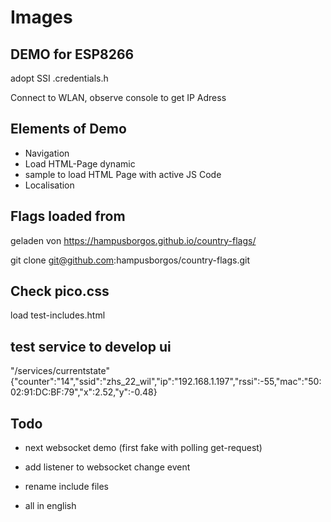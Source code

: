 # Images

## DEMO for ESP8266

adopt SSI .credentials.h

Connect to WLAN, observe console to get IP Adress

## Elements of Demo

* Navigation
* Load HTML-Page dynamic
* sample to load HTML Page with active JS Code
* Localisation

## Flags loaded from

geladen von <https://hampusborgos.github.io/country-flags/>

git clone <git@github.com>:hampusborgos/country-flags.git

## Check pico.css

load test-includes.html

## test service to develop ui

"/services/currentstate"
{"counter":"14","ssid":"zhs_22_wil","ip":"192.168.1.197","rssi":-55,"mac":"50:02:91:DC:BF:79","x":2.52,"y":-0.48}

## Todo

* next websocket demo (first fake with polling get-request)
* add listener to websocket change event

* rename include files
* all in english

